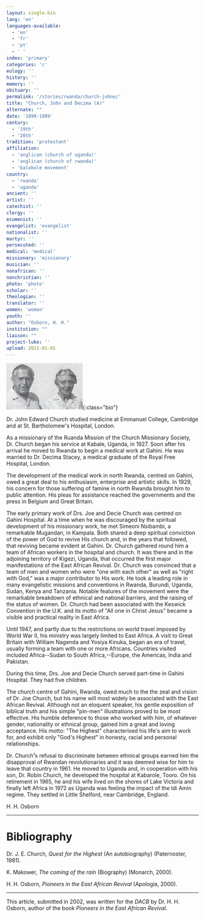 ```yaml
---
layout: single-bio
lang: 'en'
languages-available:
  - 'en'
  - 'fr'
  - 'pt'
  - ' '
index: 'primary'
categories: 'c'
eulogy: ''
history: ''
memory: ''
obituary: ''
permalink: '/stories/rwanda/church-johne/'
title: "Church, John and Decima (A)"
alternate: ""
date: '1899-1989'
century:
  - '19th'
  - '20th'
tradition: 'protestant'
affiliation:
  - 'anglican (church of uganda)'
  - 'anglican (church of rwanda)'
  - 'balokole movement'
country:
  - 'rwanda'
  - 'uganda'
ancient: ''
artist: ''
catechist: ''
clergy: ''
ecumenist: ''
evangelist: 'evangelist'
nationalist: ''
martyr: ''
persecuted: ''
medical: 'medical'
missionary: 'missionary'
musician: ''
nonafrican: ''
nonchristian: ''
photo: 'photo'
scholar: ''
theologian: ''
translator: ''
women: 'women'
youth: ''
author: "Osborn, H. H."
institution: ""
liaison: ""
project-luke: ''
upload: 2011-01-01
---
```


![Joe and Decie Church](/images/bio-pics/rwanda/church-johne/church-joe-decie-small.jpg){:class="bio"}

Dr. John Edward Church studied medicine at Emmanuel College, Cambridge and at St. Bartholomew's Hospital, London.

As a missionary of the Ruanda Mission of the Church Missionary Society, Dr. Church began his service at Kabale, Uganda, in 1927.  Soon after his arrival he moved to Rwanda to begin a medical work at Gahini.  He was married to Dr. Decima Stacey, a medical graduate of the Royal Free Hospital, London.

The development of the medical work in north Rwanda, centred on Gahini, owed a great deal to his enthusiasm, enterprise and artistic skills.  In 1929, his concern for those suffering of famine in north Rwanda brought him to public attention.  His pleas for assistance reached the governments and the press in Belgium and Great Britain.

The early primary work of Drs. Joe and Decie Church was centred on Gahini Hospital.  At a time when he was discouraged by the spiritual development of his missionary work, he met Simeoni Nsibambi, a remarkable Mugandan, in Kampala.  Both shared a deep spiritual conviction of the power of God to revive His church and, in the years that followed, that reviving became evident at Gahini.  Dr. Church gathered round him a team of African workers in the hospital and church.  It was there and in the adjoining territory of Kigezi, Uganda, that occurred the first major manifestations of the East African Revival.  Dr. Church was convinced that a team of men and women who were "one with each other" as well as "right with God," was a major contributor to His work.  He took a leading role in many evangelistic missions and conventions in Rwanda, Burundi, Uganda, Sudan, Kenya and Tanzania. Notable features of the movement were the remarkable breakdown of ethnical and national barriers, and the raising of the status of women.  Dr. Church had been associated with the Keswick Convention in the U.K. and its motto of "All one in Christ Jesus" became a visible and practical reality in East Africa.

Until 1947, and partly due to the restrictions on world travel imposed by World War II, his ministry was largely limited to East Africa.  A visit to Great Britain with William Nagenda and Yosiya Kinuka, began an era of travel, usually forming a team with one or more Africans. Countries visited included Africa--Sudan to South Africa,--Europe, the Americas, India and Pakistan.

During this time, Drs. Joe and Decie Church served part-time in Gahini Hospital.  They had five children.

The church centre of Gahini, Rwanda, owed much to the the zeal and vision of Dr. Joe Church, but his name will most widely be associated with the East African Revival. Although not an eloquent speaker, his gentle exposition of biblical truth and his simple "pin-men" illustrations proved to be most effective. His humble deference to those who worked with him, of whatever gender, nationality or ethnical group, gained him a great and loving acceptance.  His motto: "The Highest" characterised his life's aim to work for, and exhibit only "God's Highest" in honesty, racial and personal relationships.

Dr. Church¹s refusal to discriminate between ethnical groups earned him the disapproval of Rwandan revolutionaries and it was deemed wise for him to leave that country in 1961. He moved to Uganda and,   in cooperation with his son, Dr. Robin Church, he developed the hospital at Kabarole, Tooro.  On his retirement in 1965, he and his wife lived on the shores of Lake Victoria and finally left Africa in 1972 as Uganda was feeling the impact of the Idi Amin regime. They settled in Little Shelford, near Cambridge, England.

H. H. Osborn

---

# Bibliography

Dr. J. E. Church, *Quest for the Highest* (An autobiography) (Paternoster, 1981).

K. Makower, *The coming of the rain* (Biography)  (Monarch, 2000).

H. H. Osborn, *Pioneers in the East African Revival* (Apologia, 2000).

---

This article, submitted in 2002, was written for the *DACB* by Dr. H. H. Osborn, author of the book *Pioneers in the East African Revival*.
